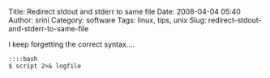 Title: Redirect stdout and stderr to same file
Date: 2008-04-04 05:40
Author: srini
Category: software
Tags: linux, tips, unix
Slug: redirect-stdout-and-stderr-to-same-file

I keep forgetting the correct syntax....

    ::::bash
    $ script 2>& logfile
